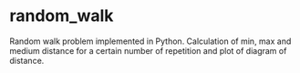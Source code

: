 # random_walk
Random walk problem implemented in Python. Calculation of min, max and medium distance for a certain number of repetition and plot of diagram of distance.
